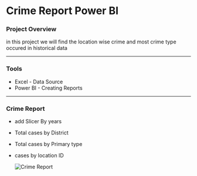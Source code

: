 # Crime Report Power BI

### Project Overview
in this project we will find the location wise crime and most crime type occured in historical data

---
### Tools
- Excel - Data Source
- Power BI - Creating Reports

---
### Crime Report

- add Slicer By years
- Total cases by District
- Total cases by Primary type
- cases by location ID

  ![Crime Report](https://github.com/WaseemAbbas1986/Crime-Report-Power-BI/assets/168902203/f6360642-b93a-48e9-bb42-038a8b334c55)

